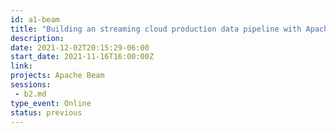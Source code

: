 ```yaml
---
id: a1-beam
title: "Building an streaming cloud production data pipeline with Apache Beam"
description: 
date: 2021-12-02T20:15:29-06:00
start_date: 2021-11-16T16:00:00Z
link: 
projects: Apache Beam
sessions: 
 - b2.md
type_event: Online
status: previous
---
```




